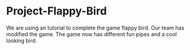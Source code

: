 # Project-Flappy-Bird
We are using an tutorial to complete the game flappy bird.
Our team has modified the game. 
The game now has different fun pipes and a cool looking bird.


